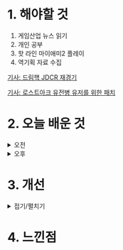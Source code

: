 
# 1. 해야할 것

1. 게임산업 뉴스 읽기 
2. 개인 공부  
3. 핫 라인 마이애미2 플레이
4. 역기획 자료 수집

[기사: 드림핵 JDCR 재경기](https://www.gamemeca.com/view.php?gid=1749528)

[기사: 로스트아크 유전병 유저를 위한 패치](https://www.gameple.co.kr/news/articleView.html?idxno=209670#google_vignette)

# 2. 오늘 배운 것

<details>
<summary>오전</summary>

## 오늘의 뉴스
### JDCR 철권 페어링 재경기
![image](https://github.com/JM94Ent/TIL-WIL/assets/143363550/1ab5fc56-e809-4669-a574-b095a181afb1)
```
대회측 잘못으로 선수가 패널티를 받은 경기
JDCR(잡다캐릭) 선수의 승리가 확실해 보이는 상황에서 블루투스 페어링 시도로 게임이 멈췄고
대회측은 경기 재시작을 했다.
결과는 JDCR의 패배로 경기가 종료되었다.

이렇게 운영하면 누가 이 대회에 참여하겠는가?
게임이 스포츠로 나아갈려면 이런 예외적 상황이나 운영도 같이 발전해야 한다.
```

### 로스트아크 유전병 유저를 위한 패치
![image](https://github.com/JM94Ent/TIL-WIL/assets/143363550/971c6c54-4847-4338-af3c-def0bb5aca39)
```
게임 패드에서 키보드를 누르면 비활성화 패치
게임 패드와 키보드 두개를 이용해서 로스트아크를 즐기던 유저가 해당 패치로 인해 게임을 즐기지 못하게 되었다.
개발진은 이를 듣자마자 변경가능하게 패치를 진행했고 해당 유저가 다시 게임을 즐길 수 있게 되었다.
유저 친화적 패치는 사람들이 계속 그 게임에 남고 즐길 수 있게 해준다.
로스트아크가 그 대표적인 예가 아닐까?
```
</details>


<details>
<summary>오후</summary>

## 핫 라인 마이애미2
![image](https://github.com/JM94Ent/TIL-WIL/assets/143363550/aa02327d-cceb-40dd-8034-7f447eb67eac)

어렵다.\
처음 해보는 탑 다운뷰 게임인데 굉장히 잔인하고 어려웠다.

하지만 탑 다운 뷰만의 표현이나 아트를 보는 재미는 확실히 좋았다.\
그러나 레벨디자인은 과연 잘 만들어진 것일까?\
원래 이런 장르의 게임은 너도 한방 나도 한방에 쉽게 다시 도전할 수 있는 구조로 되어있는 것인가?

엔터 더 건전 같은 경우에는 내가 템파밍하고 총알을 피하면서 게임을하는 느낌이었다면 이건 그냥 먼저 기습해서 싸우는 패턴의 연속이다.\
어떻게 하면 더 재밌게 싸울수 있을까? 전투가 먼저 쏴서 끝나는 게 특징인가?

![image](https://github.com/JM94Ent/TIL-WIL/assets/143363550/3fd43402-1213-416e-9edf-c4efec06245d)
```
그렇지만 이런 비디오같은 감성과 픽셀아트가 나를 설레게 한다.
```
</details>




# 3. 개선


<details>
<summary>접기/펼치기</summary>


</details>



# 4. 느낀점



